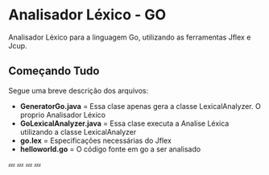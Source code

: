 # Analisador Léxico - GO
Analisador Léxico para a linguagem Go, utilizando as ferramentas Jflex e Jcup.


## Começando Tudo

Segue uma breve descrição dos arquivos:
* **GeneratorGo.java** = Essa clase apenas gera a classe LexicalAnalyzer. O proprio Analisador Léxico 
* **GoLexicalAnalyzer.java** = Essa clase executa a Analise Léxica utilizando a classe LexicalAnalyzer
* **go.lex** = Especificações necessárias do Jflex
* **helloworld.go** = O código fonte em go a ser analisado

:zzz: :zzz: :zzz: :zzz:

